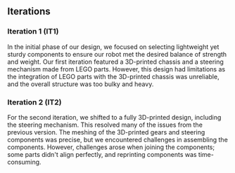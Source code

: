 ## Iterations
### Iteration 1 (IT1)
In the initial phase of our design, we focused on selecting lightweight yet sturdy components to ensure our robot met the desired balance of strength and weight. Our first iteration featured a 3D-printed chassis and a steering mechanism made from LEGO parts. However, this design had limitations as the integration of LEGO parts with the 3D-printed chassis was unreliable, and the overall structure was too bulky and heavy. 
### Iteration 2 (IT2)
For the second iteration, we shifted to a fully 3D-printed design, including the steering mechanism. This resolved many of the issues from the previous version. The meshing of the 3D-printed gears and steering components was precise, but we encountered challenges in assembling the components. However, challenges arose when joining the components; some parts didn't align perfectly, and reprinting components was time-consuming.
